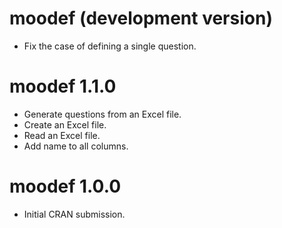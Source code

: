 # moodef (development version)

* Fix the case of defining a single question.

# moodef 1.1.0

* Generate questions from an Excel file. 
* Create an Excel file.
* Read an Excel file.
* Add name to all columns.

# moodef 1.0.0

* Initial CRAN submission.
